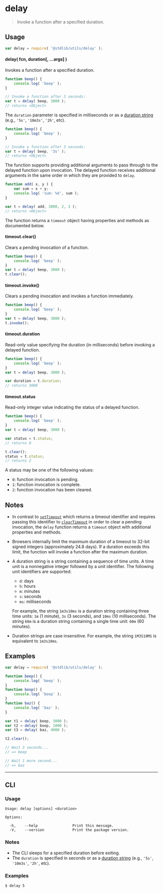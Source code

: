 <!--

@license Apache-2.0

Copyright (c) 2022 The Stdlib Authors.

Licensed under the Apache License, Version 2.0 (the "License");
you may not use this file except in compliance with the License.
You may obtain a copy of the License at

   http://www.apache.org/licenses/LICENSE-2.0

Unless required by applicable law or agreed to in writing, software
distributed under the License is distributed on an "AS IS" BASIS,
WITHOUT WARRANTIES OR CONDITIONS OF ANY KIND, either express or implied.
See the License for the specific language governing permissions and
limitations under the License.

-->

# delay

> Invoke a function after a specified duration.

<!-- Section to include introductory text. Make sure to keep an empty line after the intro `section` element and another before the `/section` close. -->

<section class="intro">

</section>

<!-- /.intro -->

<!-- Package usage documentation. -->

<section class="usage">

## Usage

```javascript
var delay = require( '@stdlib/utils/delay' );
```

#### delay( fcn, duration\[, ...args] )

Invokes a function after a specified duration.

```javascript
function beep() {
    console.log( 'beep' );
}

// Invoke a function after 3 seconds:
var t = delay( beep, 3000 );
// returns <Object>
```

The `duration` parameter is specified in milliseconds or as a [duration string](#notes-duration-string) (e.g., `'5s'`, `'10m3s'`, `'2h'`, etc). 

```javascript
function beep() {
    console.log( 'beep' );
}

// Invoke a function after 3 seconds:
var t = delay( beep, '3s' );
// returns <Object>
```

The function supports providing additional arguments to pass through to the delayed function upon invocation. The delayed function receives additional arguments in the same order in which they are provided to `delay`.

```javascript
function add( x, y ) {
    var sum = x + y;
    console.log( 'sum: %d', sum );
}

var t = delay( add, 3000, 2, 3 );
// returns <Object>
```

The function returns a `timeout` object having properties and methods as documented below.

#### timeout.clear()

Clears a pending invocation of a function.

```javascript
function beep() {
    console.log( 'beep' );
}
var t = delay( beep, 3000 );
t.clear();
```

#### timeout.invoke()

Clears a pending invocation and invokes a function immediately.

```javascript
function beep() {
    console.log( 'beep' );
}
var t = delay( beep, 3000 );
t.invoke();
```

#### timeout.duration

Read-only value specifying the duration (in milliseconds) before invoking a delayed function.

```javascript
function beep() {
    console.log( 'beep' );
}
var t = delay( beep, 3000 );

var duration = t.duration;
// returns 3000
```

#### timeout.status

Read-only integer value indicating the status of a delayed function.

```javascript
function beep() {
    console.log( 'beep' );
}
var t = delay( beep, 3000 );

var status = t.status;
// returns 0

t.clear();
status = t.status;
// returns 2
```

A status may be one of the following values:

-   `0`: function invocation is pending.
-   `1`: function invocation is complete.
-   `2`: function invocation has been cleared.

</section>

<!-- /.usage -->

<!-- Package usage notes. Make sure to keep an empty line after the `section` element and another before the `/section` close. -->

<section class="notes">

## Notes

-   In contrast to [`setTimeout`][mdn-settimeout] which returns a timeout identifier and requires passing this identifier to [`clearTimeout`][mdn-cleartimeout] in order to clear a pending invocation, the `delay` function returns a `timeout` object with additional properties and methods.

-   Browsers internally limit the maximum duration of a timeout to 32-bit signed integers (approximately 24.8 days). If a duration exceeds this limit, the function will invoke a function after the maximum duration.

<a name="notes-duration-string"></a>

-   A duration string is a string containing a sequence of time units. A time unit is a nonnegative integer followed by a unit identifier. The following unit identifiers are supported:

    -   `d`: days
    -   `h`: hours
    -   `m`: minutes
    -   `s`: seconds
    -   `ms`: milliseconds

    For example, the string `1m3s10ms` is a duration string containing three time units: `1m` (1 minute), `3s` (3 seconds), and `10ms` (10 milliseconds). The string `60m` is a duration string containing a single time unit: `60m` (60 minutes).

-   Duration strings are case insensitive. For example, the string `1M3S10MS` is equivalent to `1m3s10ms`.

</section>

<!-- /.notes -->

<!-- Package usage examples. -->

<section class="examples">

## Examples

<!-- eslint no-undef: "error" -->

```javascript
var delay = require( '@stdlib/utils/delay' );

function beep() {
    console.log( 'beep' );
}
function boop() {
    console.log( 'boop' );
}
function baz() {
    console.log( 'baz' );
}

var t1 = delay( beep, 3000 );
var t2 = delay( boop, 1000 );
var t3 = delay( baz, 4000 );

t2.clear();

// Wait 3 seconds...
// => beep

// Wait 1 more second...
// => baz
```

</section>

<!-- /.examples -->

* * *

<section class="cli">

## CLI

<section class="usage">

### Usage

```text
Usage: delay [options] <duration>

Options:

  -h,    --help                Print this message.
  -V,    --version             Print the package version.
```

</section>

<!-- /.usage -->

<section class="notes">

### Notes

-   The CLI sleeps for a specified duration before exiting.
-   The `duration`  is specified in seconds or as a [duration string](#notes-duration-string) (e.g., `'5s'`, `'10m3s'`, `'2h'`, etc).

</section>

<!-- /.notes -->

<section class="examples">

### Examples

```bash
$ delay 5
```

</section>

<!-- /.examples -->

</section>

<!-- /.cli -->

<!-- Section to include cited references. If references are included, add a horizontal rule *before* the section. Make sure to keep an empty line after the `section` element and another before the `/section` close. -->

<section class="references">

</section>

<!-- /.references -->

<!-- Section for related `stdlib` packages. Do not manually edit this section, as it is automatically populated. -->

<section class="related">

</section>

<!-- /.related -->

<!-- Section for all links. Make sure to keep an empty line after the `section` element and another before the `/section` close. -->

<section class="links">

[mdn-settimeout]: https://developer.mozilla.org/en-US/docs/Web/API/WindowOrWorkerGlobalScope/setTimeout

[mdn-cleartimeout]: https://developer.mozilla.org/en-US/docs/Web/API/WindowOrWorkerGlobalScope/clearTimeout

</section>

<!-- /.links -->

